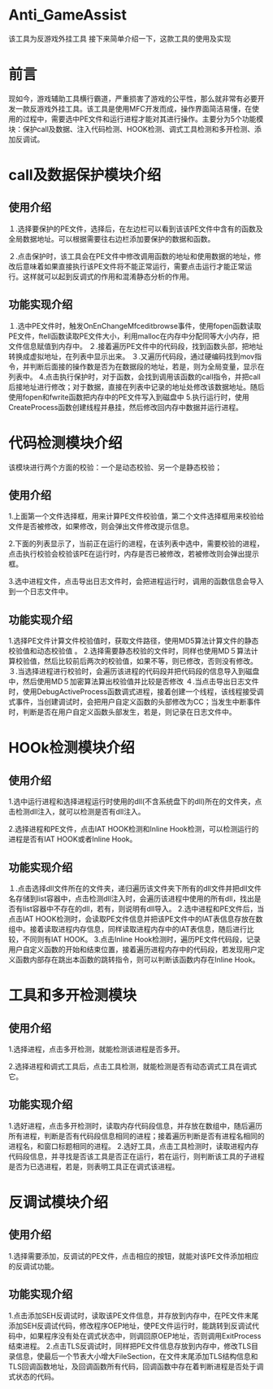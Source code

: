 # Anti_GameAssist
该工具为反游戏外挂工具
接下来简单介绍一下，这款工具的使用及实现
# 前言
现如今，游戏辅助工具横行霸道，严重损害了游戏的公平性，那么就非常有必要开发一款反游戏外挂工具。该工具是使用MFC开发而成，操作界面简洁易懂，在使用的过程中，需要选中PE文件和运行进程才能对其进行操作。主要分为5个功能模块：保护call及数据、注入代码检测、HOOK检测、调式工具检测和多开检测、添加反调试。

# call及数据保护模块介绍
## 使用介绍
１.选择要保护的PE文件，选择后，在左边栏可以看到该该PE文件中含有的函数及全局数据地址。可以根据需要往右边栏添加要保护的数据和函数。

２.点击保护时，该工具会在PE文件中修改调用函数的地址和使用数据的地址，修改后意味着如果直接执行该PE文件将不能正常运行，需要点击运行才能正常运行。这样就可以起到反调式的作用和混淆静态分析的作用。

## 功能实现介绍
１.选中PE文件时，触发OnEnChangeMfceditbrowse事件，使用fopen函数读取PE文件，ftell函数读取PE文件大小，利用malloc在内存中分配同等大小内存，把文件信息赋值到内存中。
２.接着遍历PE文件中的代码段，找到函数头部，把地址转换成虚拟地址，在列表中显示出来。
３.又遍历代码段，通过硬编码找到mov指令，并判断后面接的操作数是否为在数据段的地址，若是，则为全局变量，显示在列表中。
4.点击执行保护时，对于函数，会找到调用该函数的call指令，并把call后接地址进行修改；对于数据，直接在列表中记录的地址处修改该数据地址。随后使用fopen和fwrite函数把内存中的PE文件写入到磁盘中
5.执行运行时，使用CreateProcess函数创建线程并悬挂，然后修改回内存中数据并运行进程。

# 代码检测模块介绍
该模块进行两个方面的校验：一个是动态校验、另一个是静态校验；
## 使用介绍
1.上面第一个文件选择框，用来计算PE文件校验值，第二个文件选择框用来校验给文件是否被修改，如果修改，则会弹出文件修改提示信息。

2.下面的列表显示了，当前正在运行的进程，在该列表中选中，需要校验的进程，点击执行校验会校验该PE在运行时，内存是否已被修改，若被修改则会弹出提示框。

3.选中进程文件，点击导出日志文件时，会把进程运行时，调用的函数信息会导入到一个日志文件中。

## 功能实现介绍
1.选择PE文件计算文件校验值时，获取文件路径，使用MD5算法计算文件的静态校验值和动态校验值 。
2.选择需要静态校验的文件时，同样也使用MD５算法计算校验值，然后比较前后两次的校验值，如果不等，则已修改，否则没有修改。
３.当选择进程进行校验时，会遍历该进程的代码段并把代码段的信息导入到磁盘中，然后使用MD５加密算法算出校验值并比较是否修改
４.当点击导出日志文件时，使用DebugActiveProcess函数调式进程，接着创建一个线程，该线程接受调式事件，当创建调试时，会把用户自定义函数的头部修改为CC；当发生中断事件时，判断是否在用户自定义函数头部发生，若是，则记录在日志文件中。
# HOOk检测模块介绍
## 使用介绍
1.选中运行进程和选择进程运行时使用的dll(不含系统盘下的dll)所在的文件夹，点击检测dll注入，就可以检测是否有dll注入。

2.选择进程和PE文件，点击IAT HOOK检测和Inline Hook检测，可以检测运行的进程是否有IAT HOOK或者Inline Hook。

## 功能实现介绍
１.点击选择dll文件所在的文件夹，递归遍历该文件夹下所有的dll文件并把dll文件名存储到list容器中，点击检测dll注入时，会遍历该进程中使用的所有dll，找出是否有list容器中不存在的dll，若有，则说明有dll导入。
2.选中进程和PE文件后，当点击IAT HOOK检测时，会读取PE文件信息并把该PE文件中的IAT表信息存放在数组中。接着读取进程内存信息，同样读取进程内存中的IAT表信息，随后进行比较，不同则有IAT HOOK。
3.点击Inline Hook检测时，遍历PE文件代码段，记录用户自定义函数的开始和结束位置，接着遍历进程内存中的代码段，若发现用户定义函数内部存在跳出本函数的跳转指令，则可以判断该函数内存在Inline Hook。
# 工具和多开检测模块
## 使用介绍
1.选择进程，点击多开检测，就能检测该进程是否多开。

2.选择进程和调式工具后，点击工具检测，就能检测是否有动态调式工具在调式它。

## 功能实现介绍
1.选好进程，点击多开检测时，读取内存代码段信息，并存放在数组中，随后遍历所有进程，判断是否有代码段信息相同的进程；接着遍历判断是否有进程名相同的进程名，和窗口标题相同的进程。
2.选好工具，点击工具检测时，读取进程内存代码段信息，并寻找是否该工具是否正在运行，若在运行，则判断该工具的子进程是否为已选进程，若是，则表明工具正在调式该进程。
# 反调试模块介绍
## 使用介绍
1.选择需要添加，反调试的PE文件，点击相应的按钮，就能对该PE文件添加相应的反调试功能。

## 功能实现介绍
1.点击添加SEH反调试时，读取该PE文件信息，并存放到内存中，在PE文件末尾添加SEH反调试代码，修改程序OEP地址，使PE文件运行时，能跳转到反调试代码中，如果程序没有处在调式状态中，则调回原OEP地址，否则调用ExitProcess结束进程。
2.点击TLS反调试时，同样把PE文件信息存放到内存中，修改TLS目录信息，使最后一个节表大小增大FileSection，在文件末尾添加TLS结构信息和TLS回调函数地址，及回调函数所有代码，回调函数中存在着判断进程是否处于调式状态的代码。
